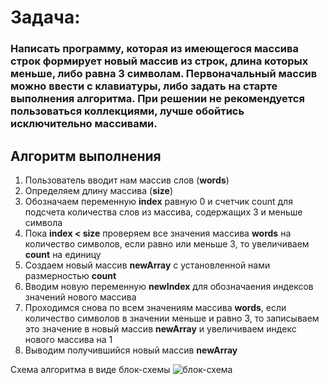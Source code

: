 # Задача:
### Написать программу, которая из имеющегося массива строк формирует новый массив из строк, длина которых меньше, либо равна 3 символам. Первоначальный массив можно ввести с клавиатуры, либо задать на старте выполнения алгоритма. При решении не рекомендуется пользоваться коллекциями, лучше обойтись исключительно массивами.

## Алгоритм выполнения

1.  Пользователь вводит нам массив слов (**words**)
2. Определяем длину массива (**size**)
3. Обозначаем переменную **index** равную 0  и счетчик  count для подсчета количества слов из массива,  содержащих 3 и меньше символа
4. Пока **index < size** проверяем все значения массива **words** на количество символов, если равно или меньше 3, то увеличиваем **count** на единицу
5. Создаем новый массив **newArray** с установленной нами размерностью **count**
6. Вводим новую переменную **newIndex** для обозначаения индексов  значений нового массива
7. Проходимся снова по всем значениям массива **words**, если количество символов в значении меньше и равно 3, то записываем это значение в новый массив **newArray** и увеличиваем индекс нового массива на 1
8. Выводим получившийся новый массив **newArray**

Схема алгоритма в виде блок-схемы ![блок-схема]([https://ibb.co/vkND59f](https://github.com/AlPoGold/introduction_summarizing_project/blob/main/image/summarizing_alrorithm.png))
